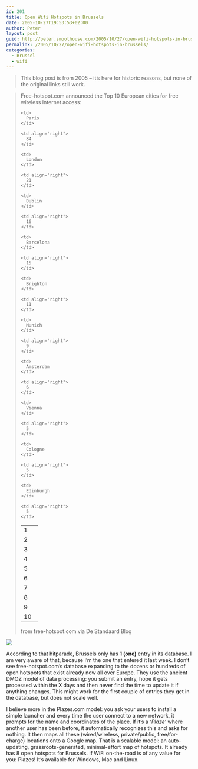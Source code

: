 ```yaml
---
id: 201
title: Open Wifi Hotspots in Brussels
date: 2005-10-27T19:53:53+02:00
author: Peter
layout: post
guid: http://peter.smoothouse.com/2005/10/27/open-wifi-hotspots-in-brussels/
permalink: /2005/10/27/open-wifi-hotspots-in-brussels/
categories:
  - Brussel
  - wifi
---
```

<blockquote class="wp-block-quote">
  <p>
    This blog post is from 2005 &#8211; it&#8217;s here for historic reasons, but none of the original links still work.
  </p>
</blockquote>

> Free-hotspot.com announced the Top 10 European cities for free wireless Internet access:
> 
> <table border="0" cellspacing="0" cellpadding="0">
>   <tr>
>     <td width="30">
>       1
>     </td>
>     
>     <td>
>       Paris
>     </td>
>     
>     <td align="right">
>       84
>     </td>
>   </tr>
>   
>   <tr>
>     <td>
>       2
>     </td>
>     
>     <td>
>       London
>     </td>
>     
>     <td align="right">
>       21
>     </td>
>   </tr>
>   
>   <tr>
>     <td>
>       3
>     </td>
>     
>     <td>
>       Dublin
>     </td>
>     
>     <td align="right">
>       16
>     </td>
>   </tr>
>   
>   <tr>
>     <td>
>       4
>     </td>
>     
>     <td>
>       Barcelona
>     </td>
>     
>     <td align="right">
>       15
>     </td>
>   </tr>
>   
>   <tr>
>     <td>
>       5
>     </td>
>     
>     <td>
>       Brighton
>     </td>
>     
>     <td align="right">
>       11
>     </td>
>   </tr>
>   
>   <tr>
>     <td>
>       6
>     </td>
>     
>     <td>
>       Munich
>     </td>
>     
>     <td align="right">
>       9
>     </td>
>   </tr>
>   
>   <tr>
>     <td>
>       7
>     </td>
>     
>     <td>
>       Amsterdam
>     </td>
>     
>     <td align="right">
>       6
>     </td>
>   </tr>
>   
>   <tr>
>     <td>
>       8
>     </td>
>     
>     <td>
>       Vienna
>     </td>
>     
>     <td align="right">
>       5
>     </td>
>   </tr>
>   
>   <tr>
>     <td>
>       9
>     </td>
>     
>     <td>
>       Cologne
>     </td>
>     
>     <td align="right">
>       5
>     </td>
>   </tr>
>   
>   <tr>
>     <td>
>       10
>     </td>
>     
>     <td>
>       Edinburgh
>     </td>
>     
>     <td align="right">
>       5
>     </td>
>   </tr>
> </table>
> 
> from free-hotspot.com via De Standaard Blog

[<img src="http://static.flickr.com/27/53416449_428ac94416.jpg?v=0" border="0" />](http://beta.plazes.com/search/?b=search&ex=1&fromhere=40bfb2468850b8a86925b53772e39ea5&vicinity=2&check_public=1&check_google=1)

According to that hitparade, Brussels only has **1 (one)** entry in its database. I am very aware of that, because I&#8217;m the one that entered it last week. I don&#8217;t see free-hotspot.com&#8217;s database expanding to the dozens or hundreds of open hotspots that exist already now all over Europe. They use the ancient DMOZ model of data processing: you submit an entry, hope it gets processed within the X days and then never find the time to update it if anything changes. This might work for the first couple of entries they get in the database, but does not scale well.

I believe more in the Plazes.com model: you ask your users to install a simple launcher and every time the user connect to a new network, it prompts for the name and coordinates of the place. If it&#8217;s a _&#8216;Plaze&#8217;_ where another user has been before, it automatically recognizes this and asks for nothing. It then maps all these (wired/wireless, private/public, free/for-charge) locations onto a Google map. That is a scalable model: an auto-updating, grassroots-generated, minimal-effort map of hotspots. It already has 8 open hotspots for Brussels. If WiFi on-the-road is of any value for you: Plazes! It&#8217;s available for Windows, Mac and Linux.